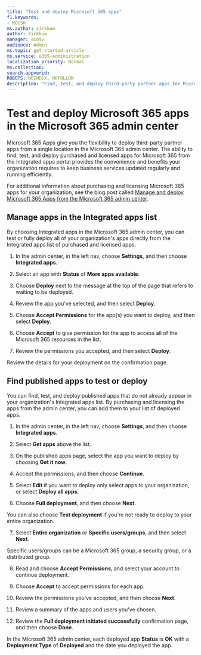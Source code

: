 ```yaml
---
title: "Test and deploy Microsoft 365 apps"
f1.keywords:
- NOCSH
ms.author: sirkkuw
author: Sirkkuw
manager: scotv
audience: Admin
ms.topic: get-started-article
ms.service: o365-administration
localization_priority: Normal
ms.collection: 
search.appverid:
ROBOTS: NOINDEX, NOFOLLOW
description: "Find, test, and deploy third-party partner apps for Microsoft 365 for users and groups in your organization by using Integrated apps in the Microsoft 365 admin center."
---
```


# Test and deploy Microsoft 365 apps in the Microsoft 365 admin center

Microsoft 365 Apps give you the flexibility to deploy third-party partner apps from a single location in the Microsoft 365 admin center. The ability to find, test, and deploy purchased and licensed apps for Microsoft 365 from the Integrated apps portal provides the convenience and benefits your organization requires to keep business services updated regularly and running efficiently.  

For additional information about purchasing and licensing Microsoft 365 apps for your organization, see the blog post called [Manage and deploy Microsoft 365 Apps from the Microsoft 365 admin center](https://techcommunity.microsoft.com/t5/microsoft-365-blog/manage-and-deploy-microsoft-365-apps-from-the-microsoft-365/ba-p/1194324).
  
## Manage apps in the Integrated apps list

By choosing Integrated apps in the Microsoft 365 admin center, you can test or fully deploy all of your organization's apps directly from the Integrated apps list of purchased and licensed apps.

1. In the admin center, in the left nav, choose **Settings**, and then choose **Integrated apps**. 

2. Select an app with **Status** of **More apps available**.

3. Choose **Deploy** next to the message at the top of the page that refers to waiting to be deployed.

4. Review the app you’ve selected, and then select **Deploy**. 

5. Choose **Accept Permissions** for the app(s) you want to deploy, and then select **Deploy**.

6. Choose **Accept** to give permission for the app to access all of the Microsoft 365 resources in the list.

7. Review the permissions you accepted, and then select **Deploy**.  

Review the details for your deployment on the confirmation page. 

## Find published apps to test or deploy 

You can find, test, and deploy published apps that do not already appear in your organization's Integrated apps list. By purchasing and licensing the apps from the admin center, you can add them to your list of deployed apps.

1. In the admin center, in the left nav, choose **Settings**, and then choose **Integrated apps**. 

2. Select **Get apps** above the list.

3. On the published apps page, select the app you want to deploy by choosing **Get it now**.

4. Accept the permissions, and then choose **Continue**.

5. Select **Edit** if you want to deploy only select apps to your organization, or select **Deploy all apps**. 

6. Choose **Full deployment**, and then choose **Next**. 

You can also choose **Test deployment** if you're not ready to deploy to your entire organization.

7. Select **Entire organization** or **Specific users/groups**, and then select **Next**. 

Specific users/groups can be a Microsoft 365 group, a security group, or a distributed group.

8. Read and choose **Accept Permissions**, and select your account to continue deployment. 

7. Choose **Accept** to accept permissions for each app. 

8. Review the permissions you’ve accepted, and then choose **Next**. 

9. Review a summary of the apps and users you've chosen.

10. Review the **Full deployment initiated successfully** confirmation page, and then choose **Done**. 

In the Microsoft 365 admin center, each deployed app **Status** is **OK** with a **Deployment Type** of **Deployed** and the date you deployed the app.
  